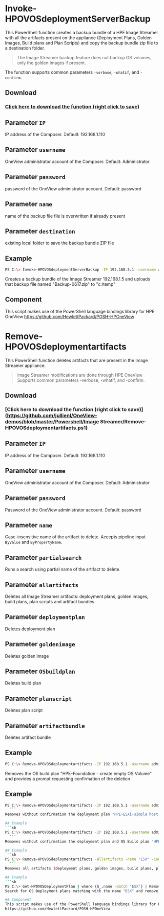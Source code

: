 # Invoke-HPOVOSdeploymentServerBackup 
   This PowerShell function creates a backup bundle of a HPE Image Streamer with all the artifacts present on the appliance (Deployment Plans, Golden Images, Build plans and Plan Scripts) 
   and copy the backup bundle zip file to a destination folder.
   
   >The Image Streamer backup feature does not backup OS volumes, only the golden Images if present.
 
 The function supports common parameters `-verbose`, `-whatif`, and `-confirm`. 

## Download

### [Click here to download the function (right click to save)](https://github.com/jullienl/OneView-demos/blob/master/Powershell/Image%20Streamer/Invoke-HPOVdeploymentServerbackup.ps1)

## Parameter `IP`
  IP address of the Composer. Default: 192.168.1.110
  
## Parameter `username`
  OneView administrator account of the Composer. Default: Administrator
  
## Parameter `password`
  password of the OneView administrator account. Default: password

## Parameter `name`
  name of the backup file
  file is overwritten if already present 

## Parameter `destination`
  existing local folder to save the backup bundle ZIP file 
     
## Example
  ```sh
  PS C:\> Invoke-HPOVOSdeploymentServerBackup -IP 192.168.5.1 -username administrator -password HPEinvent -name "Backup-0617" -destination "c:/temp" 
  ```
  Creates a backup bundle of the Image Streamer 192.168.1.5 and uploads that backup file named "Backup-0617.zip" to "c:/temp" 
  
## Component
  This script makes use of the PowerShell language bindings library for HPE OneView
  https://github.com/HewlettPackard/POSH-HPOneView




# Remove-HPOVOSdeploymentartifacts
  This PowerShell function deletes artifacts that are present in the Image Streamer appliance.
  > Image Streamer modifications are done through HPE OneView
   Supports common parameters -verbose, -whatif, and -confirm. 
  
## Download

### [Click here to download the function (right click to save)](https://github.com/jullienl/OneView-demos/blob/master/Powershell/Image Streamer/Remove-HPOVOSdeploymentartifacts.ps1)

## Parameter `IP`
  IP address of the Composer. Default: 192.168.1.110
  
## Parameter `username`
  OneView administrator account of the Composer. Default: Administrator
  
## Parameter `password`
  Password of the OneView administrator account. Default: password
  
## Parameter `name`
  Case-insensitive name of the artifact to delete. Accepts pipeline input `ByValue` and `ByPropertyName`. 

## Parameter `partialsearch`
  Runs a search using partial name of the artifact to delete. 
    
## Parameter `allartifacts`
  Deletes all Image Streamer artifacts: deployment plans, golden images, build plans, plan scripts and artifact bundles
  
## Parameter `deploymentplan`
  Deletes deployment plan
  
## Parameter `goldenimage`
  Deletes golden image
  
## Parameter `OSbuildplan`
  Deletes build plan
  
## Parameter `planscript`
  Deletes plan script
  
## Parameter `artifactbundle`
  Deletes artifact bundle
  
## Example
  ```sh
  PS C:\> Remove-HPOVOSdeploymentartifacts -IP 192.168.5.1 -username administrator -password paswword -name "HPE-Foundation - create empty OS Volume" -OSbuildplan -Confirm 
  ```
  Removes the OS build plan "HPE-Foundation - create empty OS Volume" and provides a prompt requesting confirmation of the deletion 
  
## Example
  ```sh
  PS C:\> Remove-HPOVOSdeploymentartifacts -IP 192.168.5.1 -username administrator -password paswword -name "HPE-ESXi-simple host configuration with NIC HA" -deploymentplan 
    ```
  Removes without confirmation the deployment plan "HPE-ESXi-simple host configuration with NIC HA" 
  
## Example
  ```sh
  PS C:\> Remove-HPOVOSdeploymentartifacts -IP 192.168.5.1 -username administrator -password paswword -name "HPE-ESXi-simple host configuration with NIC HA" -deploymentplan -OSbuildplan
    ```
  Removes without confirmation the deployment plan and OS Build plan "HPE-ESXi-simple host configuration with NIC HA" 
  
## Example
  ```sh
  PS C:\> Remove-HPOVOSdeploymentartifacts -allartifacts -name "ESX" -Confirm -partialsearch
    ```
  Removes all artifacts (deployment plans, golden images, build plans, plan scripts and artifact bundles) containing the string "ESX" and provides a prompt requesting confirmation of the deletion 
  
## Example
  ```sh
  PS C:\> Get-HPOVOSDeploymentPlan | where {$_.name -match "ESX"} | Remove-HPOVOSdeploymentartifacts -deploymentplan 
  Search for OS Deployment plans matching with the name "ESX" and remove them from the Image Streamer appliance 
  
## Component
  This script makes use of the PowerShell language bindings library for HPE OneView
  https://github.com/HewlettPackard/POSH-HPOneView
